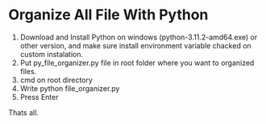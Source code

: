 # Organize All File With Python

1. Download and Install Python on windows (python-3.11.2-amd64.exe) or other version, and make sure install environment variable chacked on custom instalation.
2. Put py_file_organizer.py file in root folder where you want to organized files.
3. cmd on root directory
4. Write python file_organizer.py
5. Press Enter

Thats all.
